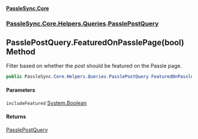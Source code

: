 #### [PassleSync.Core](index.md 'index')
### [PassleSync.Core.Helpers.Queries](PassleSync.Core.Helpers.Queries.md 'PassleSync.Core.Helpers.Queries').[PasslePostQuery](PassleSync.Core.Helpers.Queries.PasslePostQuery.md 'PassleSync.Core.Helpers.Queries.PasslePostQuery')

## PasslePostQuery.FeaturedOnPasslePage(bool) Method

Filter based on whether the post should be featured on the Passle page.

```csharp
public PassleSync.Core.Helpers.Queries.PasslePostQuery FeaturedOnPasslePage(bool includeFeatured);
```
#### Parameters

<a name='PassleSync.Core.Helpers.Queries.PasslePostQuery.FeaturedOnPasslePage(bool).includeFeatured'></a>

`includeFeatured` [System.Boolean](https://docs.microsoft.com/en-us/dotnet/api/System.Boolean 'System.Boolean')

#### Returns
[PasslePostQuery](PassleSync.Core.Helpers.Queries.PasslePostQuery.md 'PassleSync.Core.Helpers.Queries.PasslePostQuery')